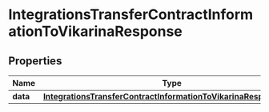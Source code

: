 

# IntegrationsTransferContractInformationToVikarinaResponse


## Properties

| Name | Type | Description | Notes |
|------------ | ------------- | ------------- | -------------|
|**data** | [**IntegrationsTransferContractInformationToVikarinaResponseData**](IntegrationsTransferContractInformationToVikarinaResponseData.md) |  |  [optional] |



